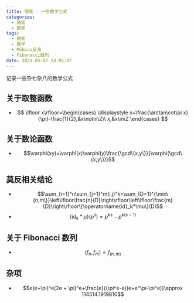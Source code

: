 ```yaml
---
title: 随笔 - 一些数学公式
categories:
  - 随笔
  - 数学
tags:
  - 随笔
  - 数学
  - Möbius反演
  - Fibonacci数列
date: 2021-05-07 14:05:47
---
```


记录一些杂七杂八的数学公式

<!-- more -->

## 关于取整函数

- $$
  \lfloor x\rfloor=\begin{cases}
    \displaystyle x+\frac{\arctan\cot\pi x}{\pi}-\frac{1}{2},&x\notin\Z\\
    x,&x\in\Z
  \end{cases}
  $$

## 关于数论函数

- $$\varphi(xy)=\varphi(x)\varphi(y)\frac{\gcd\{x,y\}}{\varphi(\gcd\{x,y\})}$$

## 莫反相关结论

- $$\sum_{i=1}^n\sum_{j=1}^m(i,j)^k=\sum_{D=1}^{\min\{n,m\}}\left\lfloor\frac{n}{D}\right\rfloor\left\lfloor\frac{m}{D}\right\rfloor\{\operatorname{id}_k*\mu\}(D)$$
- $$\{\operatorname{id}_k*\mu\}(p^s)=p^{ks}-p^{k(s-1)}$$

## 关于 Fibonacci 数列

- $$(f_n,f_m)=f_{(n,m)}$$

## 杂项

- $$e(e+\pi)^e(2e + \pi)^e+\frac{e}{(\pi^e-e)(e+e^\pi-\pi^e)}\approx 114514.1919810$$
